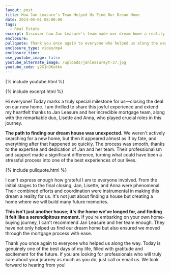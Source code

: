 ```yaml
---
layout: post
title: How Jan Leasure's Team Helped Us Find Our Dream Home
date: 2024-05-01 08:00:00
tags:
  - Real Estate
excerpt: Discover how Jan Leasure's team made our dream home a reality!
enclosure:
pullquote: Thank you once again to everyone who helped us along the way.
enclosure_type: video/mp4
enclosure_time:
use_youtube_image: false
youtube_alternate_image: /uploads/janleasureyt-37.jpg
youtube_code: y2X1nDKukko
---
```

{% include youtube.html %}

{% include excerpt.html %}

Hi everyone! Today marks a truly special milestone for us—closing the deal on our new home. I am thrilled to share this joyful experience and extend my heartfelt thanks to Jan Leasure and her incredible mortgage team, along with the remarkable duo, Lisette and Anna, who played crucial roles in this journey.

**The path to finding our dream house was unexpected.** We weren't actively searching for a new home, but then it appeared almost as if by fate, and everything after that happened so quickly. The process was smooth, thanks to the expertise and dedication of Jan and her team. Their professionalism and support made a significant difference, turning what could have been a stressful process into one of the best experiences of our lives.

{% include pullquote.html %}

I can't express enough how grateful I am to everyone involved. From the initial stages to the final closing, Jan, Lisette, and Anna were phenomenal. Their combined efforts and coordination were instrumental in making this dream a reality for us. It's not just about finding a house but creating a home where we will build many future memories.

**This isn't just another house; it's the home we've longed for, and finding it felt like a serendipitous moment.** If you're embarking on your own home-buying journey, I can't recommend Jan Leasure and her team enough. They have not only helped us find our dream home but also ensured we moved through the mortgage process with ease.

Thank you once again to everyone who helped us along the way. Today is genuinely one of the best days of my life, filled with gratitude and excitement for the future. If you are looking for professionals who will truly care about your journey as much as you do, just call or email us. We look forward to hearing from you!